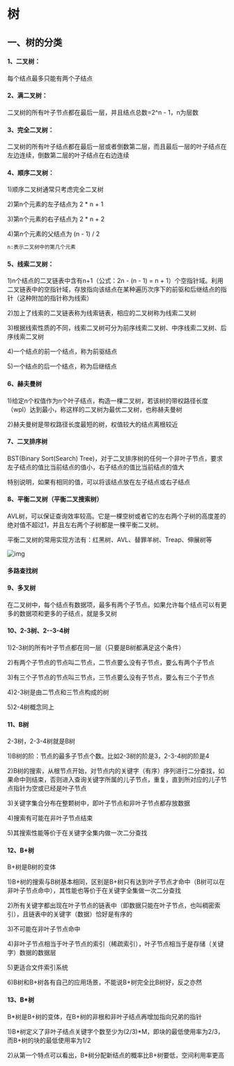 # 树

## 一、树的分类

#### 1、二叉树：

每个结点最多只能有两个子结点

#### 2、满二叉树：

二叉树的所有叶子节点都在最后一层，并且结点总数=2^n - 1，n为层数

#### 3、完全二叉树：

二叉树的所有叶子结点都在最后一层或者倒数第二层，而且最后一层的叶子结点在左边连续，倒数第二层的叶子结点在右边连续

#### 4、顺序二叉树：

1)顺序二叉树通常只考虑完全二叉树

2)第n个元素的左子结点为 2 * n + 1

3)第n个元素的右子结点为 2 * n + 2

4)第n个元素的父结点为 (n - 1) / 2

```markdown
n:表示二叉树中的第几个元素
```



#### 5、线索二叉树：

1)n个结点的二叉链表中含有n+1（公式：2n - (n - 1) = n + 1）个空指针域。利用二叉链表中的空指针域，存放指向该结点在某种遍历次序下的前驱和后继结点的指针（这种附加的指针称为线索）

2)加上了线索的二叉链表称为线索链表，相应的二叉树称为线索二叉树

3)根据线索性质的不同，线索二叉树可分为前序线索二叉树、中序线索二叉树、后序线索二叉树

4)一个结点的前一个结点，称为前驱结点

5)一个结点的后一个结点，称为后继结点



#### 6、赫夫曼树

1)给定n个权值作为n个叶子结点，构造一棵二叉树，若该树的带权路径长度（wpl）达到最小，称这样的二叉树为最优二叉树，也称赫夫曼树

2)赫夫曼树是带权路径长度最短的树，权值较大的结点离根较近



#### 7、二叉排序树

BST(Binary Sort(Search) Tree)，对于二叉排序树的任何一个非叶子节点，要求左子结点的值比当前结点的值小，右子结点的值比当前结点的值大

特别说明，如果有相同的值，可以将该结点放在左子结点或右子结点



#### 8、平衡二叉树（平衡二叉搜索树）

AVL树，可以保证查询效率较高。它是一棵空树或者它的左右两个子树的高度差的绝对值不超过1，并且左右两个子树都是一棵平衡二叉树。

平衡二叉树的常用实现方法有：红黑树、AVL、替罪羊树、Treap、伸展树等



![img](assets/wps1.jpg)



#### 多路查找树

#### 9、多叉树

在二叉树中，每个结点有数据项，最多有两个子节点。如果允许每个结点可以有更多的数据项和更多的子结点，就是多叉树



#### 10、2-3树、2--3-4树

1)2-3树的所有叶子节点都在同一层（只要是B树都满足这个条件）

2)有两个子节点的节点叫二节点，二节点要么没有子节点，要么有两个子节点

3)有三个子节点的节点叫三节点，三节点要么没有子节点，要么有三个子节点

4)2-3树是由二节点和三节点构成的树

5)2-4树概念同上



#### 11、B树

2-3树，2-3-4树就是B树

1)B树的阶：节点的最多子节点个数。比如2-3树的阶是3，2-3-4树的阶是4

2)B树的搜索，从根节点开始，对节点内的关键字（有序）序列进行二分查找，如果命中则结束，否则进入查询关键字所属的儿子节点，重复，直到所对应的儿子节点指针为空或已经是叶子节点

3)关键字集合分布在整颗树中，即叶子节点和非叶子节点都存放数据

4)搜索有可能在非叶子节点结束

5)其搜索性能等价于在关键字全集内做一次二分查找



#### 12、B+树

B+树是B树的变体

1)B+树的搜索与B树基本相同，区别是B+树只有达到叶子节点才命中（B树可以在非叶子节点命中），其性能也等价于在关键字全集做一次二分查找

2)所有关键字都出现在叶子节点的链表中（即数据只能在叶子节点，也叫稠密索引），且链表中的关键字（数据）恰好是有序的

3)不可能在非叶子节点命中

4)非叶子节点相当于叶子节点的索引（稀疏索引），叶子节点相当于是存储（关键字）数据的数据层

5)更适合文件索引系统

6)B树和B+树各有自己的应用场景，不能说B+树完全比B树好，反之亦然



#### 13、B*树

B*树是B+树的变体，在B+树的非根和非叶子结点再增加指向兄弟的指针

1)B*树定义了非叶子结点关键字个数至少为(2/3)\*M，即块的最低使用率为2/3，而B+树的块的最低使用率为1/2

2)从第一个特点可以看出，B*树分配新结点的概率比B+树要低，空间利用率更高

